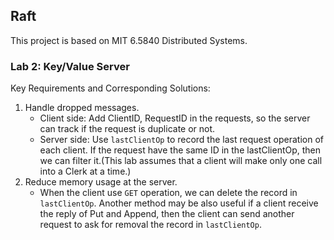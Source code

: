 ## Raft

This project is based on MIT 6.5840 Distributed Systems.

###  Lab 2: Key/Value Server

Key Requirements and Corresponding Solutions:
1) Handle dropped messages.
   - Client side: Add ClientID, RequestID in the requests, so the server can track if the request is duplicate or not.
    - Server side: Use `lastClientOp` to record the last request operation of each client. If the request have the same ID in the lastClientOp, then we can filter it.(This lab assumes that a client will make only one call into a Clerk at a time.)
2) Reduce memory usage at the server.
   - When the client use `GET` operation, we can delete the record in `lastClientOp`. Another method may be also useful if a client receive the reply of Put and Append, then the client can send another request to ask for removal the record in `lastClientOp`. 
